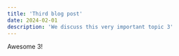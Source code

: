 ```yaml
---
title: 'Third blog post'
date: 2024-02-01
description: 'We discuss this very important topic 3'
---
```


Awesome 3!
